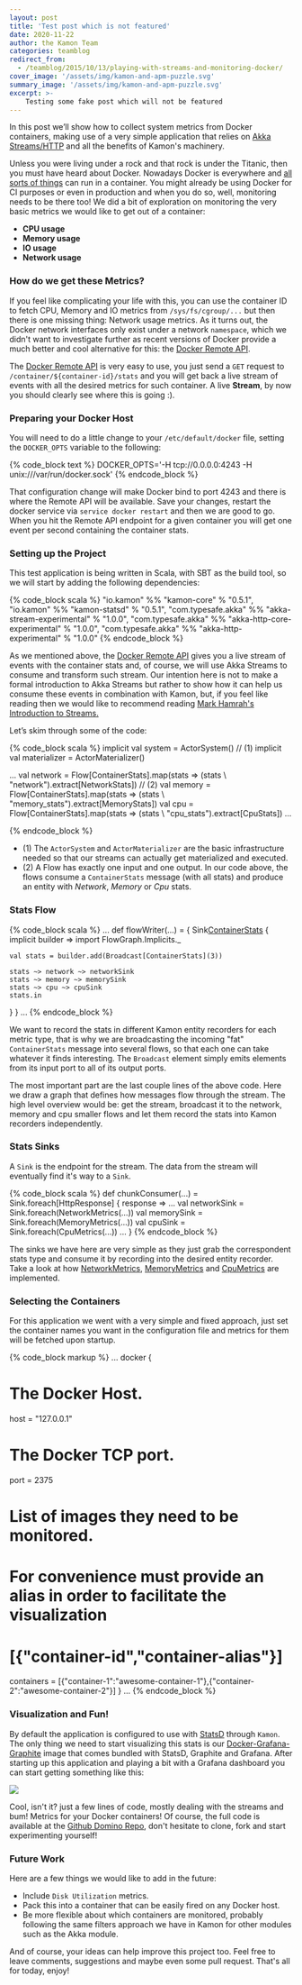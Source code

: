 ```yaml
---
layout: post
title: 'Test post which is not featured'
date: 2020-11-22
author: the Kamon Team
categories: teamblog
redirect_from:
  - /teamblog/2015/10/13/playing-with-streams-and-monitoring-docker/
cover_image: '/assets/img/kamon-and-apm-puzzle.svg'
summary_image: '/assets/img/kamon-and-apm-puzzle.svg'
excerpt: >-
    Testing some fake post which will not be featured
---
```


In this post we’ll show how to collect system metrics from Docker containers, making use of a very simple application
that relies on [Akka Streams/HTTP] and all the benefits of Kamon's machinery.



Unless you were living under a rock and that rock is under the Titanic, then you must have heard about Docker. Nowadays
Docker is everywhere and [all sorts of things] can run in a container. You might already be using Docker for CI purposes
or even in production and when you do so, well, monitoring needs to be there too! We did a bit of exploration on monitoring
the very basic metrics we would like to get out of a container:

* **CPU usage**
* **Memory usage**
* **IO usage**
* **Network usage**

### How do we get these Metrics? ###

If you feel like complicating your life with this, you can use the container ID to fetch CPU, Memory and IO metrics from
`/sys/fs/cgroup/...` but then there is one missing thing: Network usage metrics. As it turns out, the Docker network
interfaces only exist under a network `namespace`, which we didn't want to investigate further as recent versions of
Docker provide a much better and cool alternative for this: the [Docker Remote API].

The [Docker Remote API]  is very easy to use, you just send a `GET` request to `/container/${container-id}/stats` and
you will get back a live stream of events with all the desired metrics for such container. A live __Stream__, by now you
should clearly see where this is going :).


### Preparing your Docker Host ###

You will need to do a little change to your `/etc/default/docker` file, setting the `DOCKER_OPTS` variable to the
following:

{% code_block text %}
  DOCKER_OPTS='-H tcp://0.0.0.0:4243 -H unix:///var/run/docker.sock'
{% endcode_block %}

That configuration change will make Docker bind to port 4243 and there is where the Remote API will be available. Save
your changes, restart the docker service via `service docker restart` and then we are good to go. When you hit the
Remote API endpoint for a given container you will get one event per second containing the container stats.


### Setting up the Project ###

This test application is being written in Scala, with SBT as the build tool, so we will start by adding the following
dependencies:

{% code_block scala %}
"io.kamon"    	      %% "kamon-core"             	        % "0.5.1",
"io.kamon"            %% "kamon-statsd"                     % "0.5.1",
"com.typesafe.akka"   %% "akka-stream-experimental"         % "1.0.0",
"com.typesafe.akka"   %% "akka-http-core-experimental"      % "1.0.0",
"com.typesafe.akka"   %% "akka-http-experimental"           % "1.0.0"
{% endcode_block %}

As we mentioned above, the [Docker Remote API] gives you a live stream of events with the container stats and, of
course, we will use Akka Streams to consume and transform such stream. Our intention here is not to make a formal
introduction to Akka Streams but rather to show how it can help us consume these events in combination with Kamon, but,
if you feel like reading then we would like to recommend reading [Mark Hamrah's Introduction to Streams.]

Let’s skim through some of the code:

{% code_block scala %}
implicit val system = ActorSystem() // (1)
implicit val materializer = ActorMaterializer()

...
val network = Flow[ContainerStats].map(stats => (stats \ "network").extract[NetworkStats]) // (2)
val memory = Flow[ContainerStats].map(stats => (stats \ "memory_stats").extract[MemoryStats])
val cpu = Flow[ContainerStats].map(stats => (stats \ "cpu_stats").extract[CpuStats])
...

{% endcode_block %}

* (1) The `ActorSystem` and `ActorMaterializer` are the basic infrastructure needed so that our streams can actually get
materialized and executed.
* (2) A Flow has exactly one input and one output. In our code above, the flows consume a `ContainerStats` message (with
all stats) and produce an entity with *Network*, *Memory* or *Cpu* stats.


### Stats Flow ###

{% code_block scala %}
...
def flowWriter(...) = {
  Sink[ContainerStats]() { implicit builder =>
    import FlowGraph.Implicits._

    val stats = builder.add(Broadcast[ContainerStats](3))

    stats ~> network ~> networkSink
    stats ~> memory ~> memorySink
    stats ~> cpu ~> cpuSink
    stats.in
  }
}
...
{% endcode_block %}

We want to record the stats in different Kamon entity recorders for each metric type, that is why we are broadcasting
the incoming "fat" `ContainerStats` message into several flows, so that each one can take whatever it finds interesting.
The `Broadcast` element simply emits elements from its input port to all of its output ports.

The most important part are the last couple lines of the above code. Here we draw a graph that defines how messages flow
through the stream. The high level overview would be: get the stream, broadcast it to the network, memory and cpu
smaller flows and let them record the stats into Kamon recorders independently.


### Stats Sinks ###

A `Sink` is the endpoint for the stream. The data from the stream will eventually find it's way to a `Sink`.

{% code_block scala %}
def chunkConsumer(...) = Sink.foreach[HttpResponse] { response =>
    ...
    val networkSink = Sink.foreach(NetworkMetrics(...))
    val memorySink = Sink.foreach(MemoryMetrics(...))
    val cpuSink = Sink.foreach(CpuMetrics(...))
    ...
}
{% endcode_block %}

The sinks we have here are very simple as they just grab the correspondent stats type and consume it by recording into
the desired entity recorder. Take a look at how [NetworkMetrics], [MemoryMetrics] and [CpuMetrics] are implemented.


### Selecting the Containers ###

For this application we went with a very simple and fixed approach, just set the container names you want in the
configuration file and metrics for them will be fetched upon startup.

{% code_block markup %}
...
docker {
  # The Docker Host.
  host = "127.0.0.1"

  # The Docker TCP port.
  port = 2375

  # List of images they need to be monitored.
  # For convenience must provide an alias in order to facilitate the visualization
  # [{"container-id","container-alias"}]
  containers = [{"container-1":"awesome-container-1"},{"container-2":"awesome-container-2"}]
}
...
{% endcode_block %}


### Visualization and Fun! ###

By default the application is configured to use with [StatsD] through `Kamon`. The only thing we need to start visualizing
this stats is our [Docker-Grafana-Graphite] image that comes bundled with StatsD, Graphite and Grafana. After starting up this application
and playing a bit with a Grafana dashboard you can start getting something like this:

<img class="img-fluid" src="/assets/img/docker-dashboard.png"/>

Cool, isn't it? just a few lines of code, mostly dealing with the streams and bum! Metrics for your Docker containers!
Of course, the full code is available at the [Github Domino Repo], don't hesitate to clone, fork and start experimenting
yourself!

### Future Work ###

Here are a few things we would like to add in the future:

* Include `Disk Utilization` metrics.
* Pack this into a container that can be easily fired on any Docker host.
* Be more flexible about which containers are monitored, probably following the same filters approach we have in Kamon
for other modules such as the Akka module.

And of course, your ideas can help improve this project too. Feel free to leave comments, suggestions and maybe even some
pull request. That's all for today, enjoy!

[all sorts of things]: https://www.youtube.com/watch?v=GsLZz8cZCzc
[Mark Hamrah's Introduction to Streams.]: http://blog.michaelhamrah.com/2015/01/a-gentle-introduction-to-akka-streams/
[control groups]: https://en.wikipedia.org/wiki/Cgroups
[Docker Remote API]: https://docs.docker.com/reference/api/docker_remote_api_v1.18/#get-container-stats-based-on-resource-usage
[Akka Streams/HTTP]:http://doc.akka.io/docs/akka-stream-and-http-experimental/current/scala.html
[NetworkMetrics]:https://github.com/kamon-io/docker-monitor/blob/master/src/main/scala/kamon/domino/metrics/NetworkMetrics.scala
[MemoryMetrics]:https://github.com/kamon-io/docker-monitor/blob/master/src/main/scala/kamon/domino/metrics/MemoryMetrics.scala
[CpuMetrics]:https://github.com/kamon-io/docker-monitor/blob/master/src/main/scala/kamon/domino/metrics/CpuMetrics.scala
[Github Domino Repo]:https://github.com/kamon-io/docker-monitor
[scalaz-streams]:https://github.com/scalaz/scalaz-stream
[StatsD]: /docs/latest/reporters/statsd/
[Docker-Grafana-Graphite]:https://github.com/kamon-io/docker-grafana-graphite
